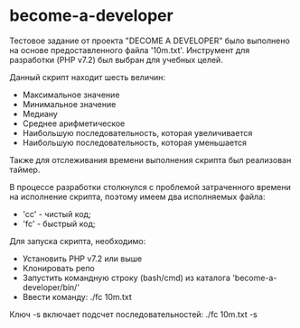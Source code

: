 # become-a-developer
Тестовое задание от проекта "DECOME A DEVELOPER" было выполнено на основе предоставленного файла '10m.txt'. Инструмент для разработки (PHP v7.2) был выбран для учебных целей.

Данный скрипт находит шесть величин:
 - Максимальное значение
 - Минимальное значение
 - Медиану
 - Среднее арифметическое
 - Наибольшую последовательность, которая увеличивается
 - Наибольшую последовательность, которая уменьшается

Также для отслеживания времени выполнения скрипта был реализован таймер.

В процессе разработки столкнулся с проблемой затраченного времени на исполнение скрипта, поэтому имеем два исполняемых файла:
 - 'cc' - чистый код;
 - 'fc' - быстрый код;

Для запуска скрипта, необходимо:
 - Установить PHP v7.2 или выше
 - Клонировать репо
 - Запустить командную строку (bash/cmd) из каталога 'become-a-developer/bin/'
 - Ввести команду: ./fc 10m.txt

Ключ -s включает подсчет последовательностей: ./fc 10m.txt -s

